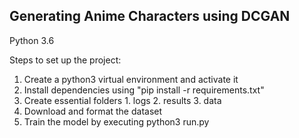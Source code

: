## Generating Anime Characters using DCGAN

Python 3.6

Steps to set up the project:
1. Create a python3 virtual environment and activate it
2. Install dependencies using "pip install -r requirements.txt"
3. Create essential folders 1. logs 2. results 3. data
4. Download and format the dataset
5. Train the model by executing python3 run.py
